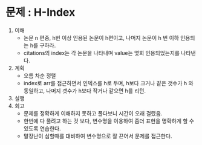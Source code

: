 # 문제 : H-Index

1. 이해
    - 논문 n 편중, h번 이상 인용된 논문이 h편이고, 나머지 논문이 h 번 이하 인용되는 h를 구하라.
    - citations의 index는 각 논문을 나타내며 value는 몇회 인용되었는지를 나타낸다.
2. 계획
    - 오름 차순 정렬
    - index로 arr를 접근하면서 인덱스를 h로 두며, h보다 크거나 같은 갯수가 h 와 동일하고, 나머지 갯수가 h보다 작거나 같으면 h를 리턴.
3. 실행
4. 회고
    - 문제를 정확하게 이해하지 못하고 풀다보니 시간이 오래 걸렸음.
    - 한번에 다 풀려고 하는 것 보다, 변수명을 이용하여 좀더 표현을 명확하게 할 수 있도록 연습한다.
    - 말장난이 심할때를 대비하여 변수명으로 잘 끈어서 문제를 접근한다.

